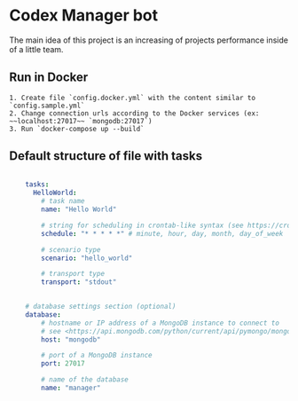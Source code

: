 # Codex Manager bot

The main idea of this project is an increasing of projects performance inside of a little team. 

## Run in Docker
    1. Create file `config.docker.yml` with the content similar to `config.sample.yml`
    2. Change connection urls according to the Docker services (ex: ~~localhost:27017~~ `mongodb:27017`)
    3. Run `docker-compose up --build`
    
## Default structure of file with tasks
```yaml
      
    tasks:
      HelloWorld:
        # task name
        name: "Hello World"

        # string for scheduling in crontab-like syntax (see https://crontab.guru).
        schedule: "* * * * *" # minute, hour, day, month, day_of_week

        # scenario type
        scenario: "hello_world"

        # transport type
        transport: "stdout"

    
    # database settings section (optional)
    database:
        # hostname or IP address of a MongoDB instance to connect to
        # see <https://api.mongodb.com/python/current/api/pymongo/mongo_client.html>
        host: "mongodb"

        # port of a MongoDB instance
        port: 27017

        # name of the database
        name: "manager"
```
